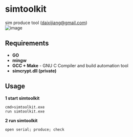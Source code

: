 # simtoolkit
sim produce tool (daixijiang@gmail.com)  
![image](https://github.com/nskygit/simtoolkit/raw/master/simtoolkit.png)

## Requirements
* **GO**
* **mingw**
* **GCC + Make** - GNU C Compiler and build automation tool
* **simcrypt.dll (private)**

## Usage
**1 start simtoolkit**

    cmd>simtoolkit.exe
    run simtoolkit.exe

**2 run simtoolkit**

    open serial; produce; check  

